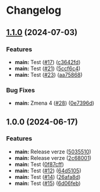 # Changelog

## [1.1.0](https://github.com/cfy-k8s-lab/gh-actions-dev/compare/v1.0.0...v1.1.0) (2024-07-03)


### Features

* **main:** Test ([#17](https://github.com/cfy-k8s-lab/gh-actions-dev/issues/17)) ([c3642fd](https://github.com/cfy-k8s-lab/gh-actions-dev/commit/c3642fd724458cb26f5456bc36ea9c92f6b27459))
* **main:** Test ([#21](https://github.com/cfy-k8s-lab/gh-actions-dev/issues/21)) ([5ccf6c4](https://github.com/cfy-k8s-lab/gh-actions-dev/commit/5ccf6c4520f49cf1b5086f8d1ee84bd5d2403e0d))
* **main:** Test ([#23](https://github.com/cfy-k8s-lab/gh-actions-dev/issues/23)) ([aa75868](https://github.com/cfy-k8s-lab/gh-actions-dev/commit/aa758687e8b28c82c8ec82901074f37418227c2d))


### Bug Fixes

* **main:** Zmena 4 ([#28](https://github.com/cfy-k8s-lab/gh-actions-dev/issues/28)) ([0e7396d](https://github.com/cfy-k8s-lab/gh-actions-dev/commit/0e7396d6c8d8d2aead0f9be54ca4fa425b20fd69))

## 1.0.0 (2024-06-17)


### Features

* **main:** Release verze ([5035510](https://github.com/cfy-k8s-lab/gh-actions-dev/commit/5035510b482f4723196e9fb89f02076698968a45))
* **main:** Release verze ([2c68001](https://github.com/cfy-k8s-lab/gh-actions-dev/commit/2c68001335624cf9a340d0075dee63c1475f9eb4))
* **main:** Test ([0f87cff](https://github.com/cfy-k8s-lab/gh-actions-dev/commit/0f87cff234584ebd582f4aab072095995fd930fd))
* **main:** Test ([#12](https://github.com/cfy-k8s-lab/gh-actions-dev/issues/12)) ([64d5105](https://github.com/cfy-k8s-lab/gh-actions-dev/commit/64d51051034d659a043cf27a6df6c6a3f0946e19))
* **main:** Test ([#14](https://github.com/cfy-k8s-lab/gh-actions-dev/issues/14)) ([26afa8d](https://github.com/cfy-k8s-lab/gh-actions-dev/commit/26afa8dad47594c0f2ca3a4240de4c30ecb71cc1))
* **main:** Test ([#15](https://github.com/cfy-k8s-lab/gh-actions-dev/issues/15)) ([6d06feb](https://github.com/cfy-k8s-lab/gh-actions-dev/commit/6d06feb8a6f5729263dbe25293d94d88ddf4a998))
